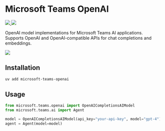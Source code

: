 # Microsoft Teams OpenAI

<p>
    <a href="https://pypi.org/project/microsoft-teams-openai/" target="_blank">
        <img src="https://img.shields.io/pypi/v/microsoft-teams-openai" />
    </a>
    <a href="https://pypi.org/project/microsoft-teams-openai" target="_blank">
        <img src="https://img.shields.io/pypi/dw/microsoft-teams-openai" />
    </a>
</p>

OpenAI model implementations for Microsoft Teams AI applications.
Supports OpenAI and OpenAI-compatible APIs for chat completions and embeddings.

<a href="https://microsoft.github.io/teams-ai" target="_blank">
    <img src="https://img.shields.io/badge/📖 Getting Started-blue?style=for-the-badge" />
</a>

## Installation

```bash
uv add microsoft-teams-openai
```

## Usage

```python
from microsoft.teams.openai import OpenAICompletionsAIModel
from microsoft.teams.ai import Agent

model = OpenAICompletionsAIModel(api_key="your-api-key", model="gpt-4")
agent = Agent(model=model)
```